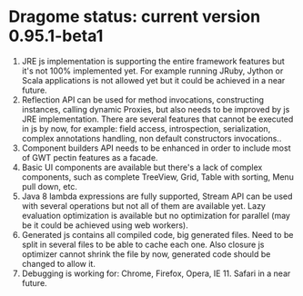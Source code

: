 # Dragome status: current version 0.95.1-beta1

 1. JRE js implementation is supporting the entire framework features but it's not 100% implemented yet. For example running JRuby, Jython or Scala applications is not allowed yet but it could be achieved in a near future.
 2. Reflection API can be used for method invocations, constructing instances, calling dynamic Proxies, but also needs to be improved by js JRE implementation. There are several features that cannot be executed in js by now, for example: field access, introspection, serialization, complex annotations handling, non default constructors invocations..
 3. Component builders API needs to be enhanced in order to include most of GWT pectin features as a facade.
 4. Basic UI components are available but there's a lack of complex components, such as complete TreeView, Grid, Table with sorting, Menu pull down, etc.
 5. Java 8 lambda expressions are fully supported, Stream API can be used with several operations but not all of them are available yet. Lazy evaluation optimization is available but no optimization for parallel (may be it could be achieved using web workers).
 6. Generated js contains all compiled code, big generated files. Need to be split in several files to be able to cache each one. Also closure js optimizer cannot shrink the file by now, generated code should be changed to allow it. 
 7. Debugging is working for: Chrome, Firefox, Opera, IE 11. Safari in a near future.

